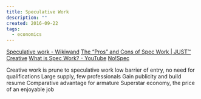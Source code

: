 ```yaml
---
title: Speculative Work
description: ""
created: 2016-09-22
tags:
  - economics
---
```


[Speculative work - Wikiwand](https://www.wikiwand.com/en/Speculative_work)
[The “Pros” and Cons of Spec Work | JUST™ Creative](http://justcreative.com/2009/08/12/the-pros-and-cons-of-spec-work/)
[What is Spec Work? - YouTube](https://www.youtube.com/watch?v=DsstOs-K7gk)
[No!Spec](http://www.nospec.com/)

Creative work is prune to speculative work
low barrier of entry, no need for qualifications
Large supply, few professionals
Gain publicity and build resume
Comparative advantage for armature
Superstar economy, the price of an enjoyable job
